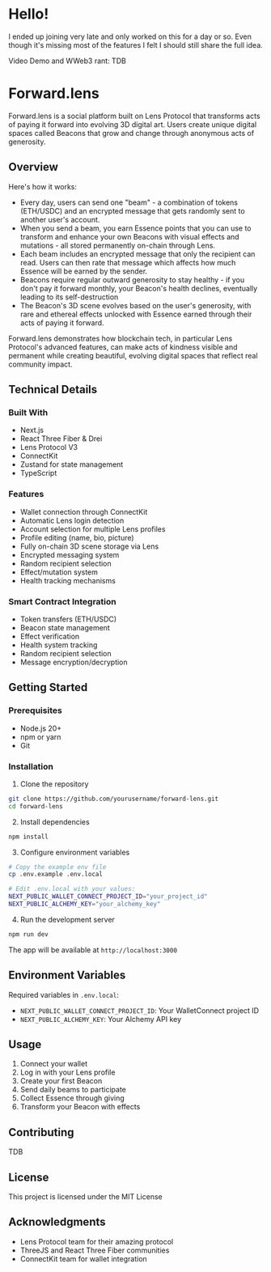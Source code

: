 # Hello!

I ended up joining very late and only worked on this for a day or so.
Even though it's missing most of the features I felt I should still share the full idea.

Video Demo and WWeb3 rant: TDB

# Forward.lens

Forward.lens is a social platform built on Lens Protocol that transforms acts of paying it forward into evolving 3D digital art. Users create unique digital spaces called Beacons that grow and change through anonymous acts of generosity.

## Overview

Here's how it works:

- Every day, users can send one "beam" - a combination of tokens (ETH/USDC) and an encrypted message that gets randomly sent to another user's account.
- When you send a beam, you earn Essence points that you can use to transform and enhance your own Beacons with visual effects and mutations - all stored permanently on-chain through Lens.
- Each beam includes an encrypted message that only the recipient can read. Users can then rate that message which affects how much Essence will be earned by the sender.
- Beacons require regular outward generosity to stay healthy - if you don't pay it forward monthly, your Beacon's health declines, eventually leading to its self-destruction
- The Beacon's 3D scene evolves based on the user's generosity, with rare and ethereal effects unlocked with Essence earned through their acts of paying it forward.

Forward.lens demonstrates how blockchain tech, in particular Lens Protocol's advanced features, can make acts of kindness visible and permanent while creating beautiful, evolving digital spaces that reflect real community impact.

## Technical Details

### Built With

- Next.js
- React Three Fiber & Drei
- Lens Protocol V3
- ConnectKit
- Zustand for state management
- TypeScript

### Features

- Wallet connection through ConnectKit
- Automatic Lens login detection
- Account selection for multiple Lens profiles
- Profile editing (name, bio, picture)
- Fully on-chain 3D scene storage via Lens
- Encrypted messaging system
- Random recipient selection
- Effect/mutation system
- Health tracking mechanisms

### Smart Contract Integration

- Token transfers (ETH/USDC)
- Beacon state management
- Effect verification
- Health system tracking
- Random recipient selection
- Message encryption/decryption

## Getting Started

### Prerequisites

- Node.js 20+
- npm or yarn
- Git

### Installation

1. Clone the repository

```bash
git clone https://github.com/yourusername/forward-lens.git
cd forward-lens
```

2. Install dependencies

```bash
npm install
```

3. Configure environment variables

```bash
# Copy the example env file
cp .env.example .env.local

# Edit .env.local with your values:
NEXT_PUBLIC_WALLET_CONNECT_PROJECT_ID="your_project_id"
NEXT_PUBLIC_ALCHEMY_KEY="your_alchemy_key"
```

4. Run the development server

```bash
npm run dev
```

The app will be available at `http://localhost:3000`

## Environment Variables

Required variables in `.env.local`:

- `NEXT_PUBLIC_WALLET_CONNECT_PROJECT_ID`: Your WalletConnect project ID
- `NEXT_PUBLIC_ALCHEMY_KEY`: Your Alchemy API key

## Usage

1. Connect your wallet
2. Log in with your Lens profile
3. Create your first Beacon
4. Send daily beams to participate
5. Collect Essence through giving
6. Transform your Beacon with effects

## Contributing

TDB

## License

This project is licensed under the MIT License

## Acknowledgments

- Lens Protocol team for their amazing protocol
- ThreeJS and React Three Fiber communities
- ConnectKit team for wallet integration
